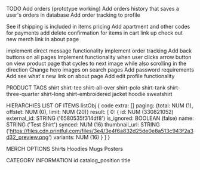 TODO
Add orders (prototype working)
Add orders history that saves a user's orders in database
Add order tracking to profile

See if shipping is included in items pricing
Add apartment and other codes for payments
add delete confirmation for items in cart
link up check out new merch link in about page

implement direct message functionality
implement order tracking
Add back buttons on all pages
Implement functionality when user clicks arrow button on view product page that cycles to next image while 
    also scrolling in the direction
Change hero images on search pages
Add password requirements
Add see what's new link on about page
Add edit profile functionality


PRODUCT TAGS
shirt
shirt-tee
shirt-all-over
shirt-polo
shirt-tank
shirt-three-quarter
shirt-long
shirt-embroidered
jacket
hoodie
sweatshirt


HIERARCHIES
LIST OF ITEMS
listObj {
    code
    extra: []
    paging: {total: NUM (1), offstet: NUM (0), limit: NUM (20)}
    result: [
        0: {
            id: NUM (330821052)
            external_id: STRING ('6580535f314df8')
            is_ignored: BOOLEAN (false)
            name: STRING ('Test Shirt')
            synced: NUM (16)
            thumbnail_url: STRING ('https://files.cdn.printful.com/files/3e4/3e4f6a832d25de0e8a513c943f2a3d32_preview.png')
            variants: NUM (16)
        }
    ]
}



MERCH OPTIONS
Shirts
Hoodies
Mugs
Posters


CATEGORY INFORMATION
id     catalog_position    title

